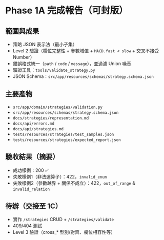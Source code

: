 # Phase 1A 完成報告（可封版）

## 範圍與成果
- 策略 JSON 表示法（最小子集）
- Level 2 驗證（欄位完整性 + 參數域值 + `MACD.fast < slow` + 交叉不接受 Number）
- 錯誤格式統一（`path` / `code` / `message`），並過濾 Union 噪音
- 驗證工具：`tools/validate_strategy.py`
- JSON Schema：`src/app/resources/schemas/strategy.schema.json`

## 主要產物
- `src/app/domain/strategies/validation.py`
- `src/app/resources/schemas/strategy.schema.json`
- `docs/strategies/representation.md`
- `docs/api/errors.md`
- `docs/api/strategies.md`
- `tests/resources/strategies/test_samples.json`
- `tests/resources/strategies/expected_report.json`

## 驗收結果（摘要）
- 成功樣例：200 ✅
- 失敗樣例1（非法運算子）：422，`invalid_enum`
- 失敗樣例2（參數越界 + 關係不成立）：422，`out_of_range` & `invalid_relation`

## 待辦（交接至 1C）
- 實作 `/strategies` CRUD + `/strategies/validate`
- 409/404 測試
- Level 3 驗證（cross_* 型別/對齊、欄位相容性等）